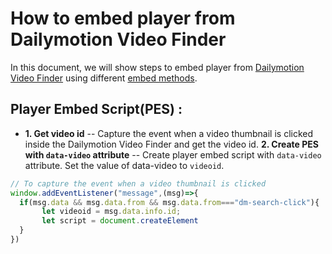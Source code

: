 # How to embed player from Dailymotion Video Finder 

In this document, we will show steps to embed player from [Dailymotion Video Finder](https://dmvs-apac.github.io/dm-video-finder-pro-doc/) using different [embed methods](https://developers.dailymotion.com/guides/getting-started-with-web-sdk/#embed-methods).

## Player Embed Script(PES) :

- **1. Get video id**
-- Capture the event when a video thumbnail is clicked inside the Dailymotion Video Finder and get the video id.
**2. Create PES with `data-video` attribute**
-- Create player embed script with `data-video` attribute. Set the value of data-video to `videoid`.

```js
// To capture the event when a video thumbnail is clicked
window.addEventListener("message",(msg)=>{
  if(msg.data && msg.data.from && msg.data.from==="dm-search-click"){
       let videoid = msg.data.info.id;
       let script = document.createElement
  }
})
```
